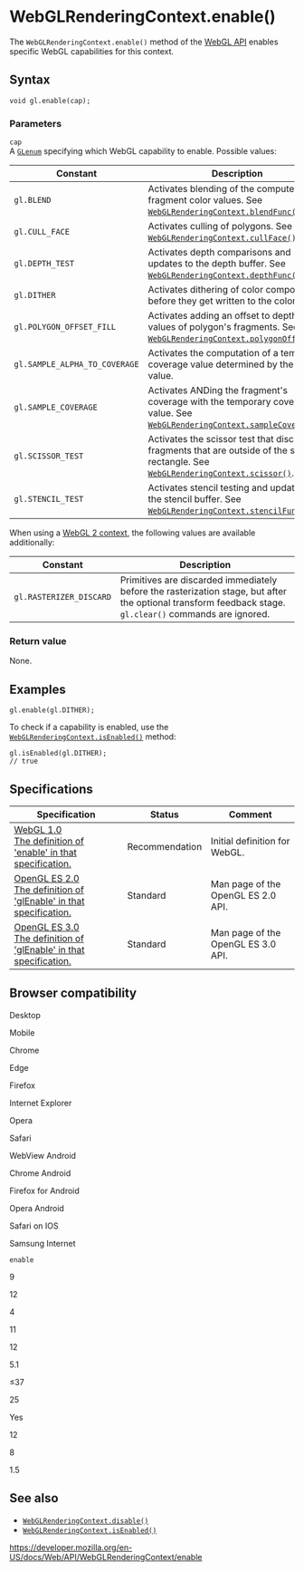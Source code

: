 WebGLRenderingContext.enable()
==============================

The `WebGLRenderingContext.enable()` method of the [WebGL API](../webgl_api) enables specific WebGL capabilities for this context.

Syntax
------

    void gl.enable(cap);

### Parameters

`cap`  
A [`GLenum`](../webgl_api/types) specifying which WebGL capability to enable. Possible values:

<table><thead><tr class="header"><th>Constant</th><th>Description</th></tr></thead><tbody><tr class="odd"><td><code>gl.BLEND</code></td><td>Activates blending of the computed fragment color values. See <a href="blendfunc"><code>WebGLRenderingContext.blendFunc()</code></a>.</td></tr><tr class="even"><td><code>gl.CULL_FACE</code></td><td>Activates culling of polygons. See <a href="cullface"><code>WebGLRenderingContext.cullFace()</code></a>.</td></tr><tr class="odd"><td><code>gl.DEPTH_TEST</code></td><td>Activates depth comparisons and updates to the depth buffer. See <a href="depthfunc"><code>WebGLRenderingContext.depthFunc()</code></a>.</td></tr><tr class="even"><td><code>gl.DITHER</code></td><td>Activates dithering of color components before they get written to the color buffer.</td></tr><tr class="odd"><td><code>gl.POLYGON_OFFSET_FILL</code></td><td>Activates adding an offset to depth values of polygon's fragments. See <a href="polygonoffset"><code>WebGLRenderingContext.polygonOffset()</code></a>.</td></tr><tr class="even"><td><code>gl.SAMPLE_ALPHA_TO_COVERAGE</code></td><td>Activates the computation of a temporary coverage value determined by the alpha value.</td></tr><tr class="odd"><td><code>gl.SAMPLE_COVERAGE</code></td><td>Activates ANDing the fragment's coverage with the temporary coverage value. See <a href="samplecoverage"><code>WebGLRenderingContext.sampleCoverage()</code></a>.</td></tr><tr class="even"><td><code>gl.SCISSOR_TEST</code></td><td>Activates the scissor test that discards fragments that are outside of the scissor rectangle. See <a href="scissor"><code>WebGLRenderingContext.scissor()</code></a>.</td></tr><tr class="odd"><td><code>gl.STENCIL_TEST</code></td><td>Activates stencil testing and updates to the stencil buffer. See <a href="stencilfunc"><code>WebGLRenderingContext.stencilFunc()</code></a>.</td></tr></tbody></table>

When using a [WebGL 2 context](../webgl2renderingcontext), the following values are available additionally:

<table><thead><tr class="header"><th>Constant</th><th>Description</th></tr></thead><tbody><tr class="odd"><td><code>gl.RASTERIZER_DISCARD</code></td><td>Primitives are discarded immediately before the rasterization stage, but after the optional transform feedback stage. <code>gl.clear()</code> commands are ignored.</td></tr></tbody></table>

### Return value

None.

Examples
--------

    gl.enable(gl.DITHER);

To check if a capability is enabled, use the [`WebGLRenderingContext.isEnabled()`](isenabled) method:

    gl.isEnabled(gl.DITHER);
    // true

Specifications
--------------

<table><thead><tr class="header"><th>Specification</th><th>Status</th><th>Comment</th></tr></thead><tbody><tr class="odd"><td><a href="https://www.khronos.org/registry/webgl/specs/latest/1.0/#5.14.3">WebGL 1.0<br />
<span class="small">The definition of 'enable' in that specification.</span></a></td><td><span class="spec-rec">Recommendation</span></td><td>Initial definition for WebGL.</td></tr><tr class="even"><td><a href="https://www.khronos.org/opengles/sdk/docs/man/xhtml/glEnable.xml">OpenGL ES 2.0<br />
<span class="small">The definition of 'glEnable' in that specification.</span></a></td><td><span class="spec-standard">Standard</span></td><td>Man page of the OpenGL ES 2.0 API.</td></tr><tr class="odd"><td><a href="https://www.khronos.org/opengles/sdk/docs/man3/html/glEnable.xhtml">OpenGL ES 3.0<br />
<span class="small">The definition of 'glEnable' in that specification.</span></a></td><td><span class="spec-standard">Standard</span></td><td>Man page of the OpenGL ES 3.0 API.</td></tr></tbody></table>

Browser compatibility
---------------------

Desktop

Mobile

Chrome

Edge

Firefox

Internet Explorer

Opera

Safari

WebView Android

Chrome Android

Firefox for Android

Opera Android

Safari on IOS

Samsung Internet

`enable`

9

12

4

11

12

5.1

≤37

25

Yes

12

8

1.5

See also
--------

-   [`WebGLRenderingContext.disable()`](disable)
-   [`WebGLRenderingContext.isEnabled()`](isenabled)

<a href="https://developer.mozilla.org/en-US/docs/Web/API/WebGLRenderingContext/enable" class="_attribution-link">https://developer.mozilla.org/en-US/docs/Web/API/WebGLRenderingContext/enable</a>
